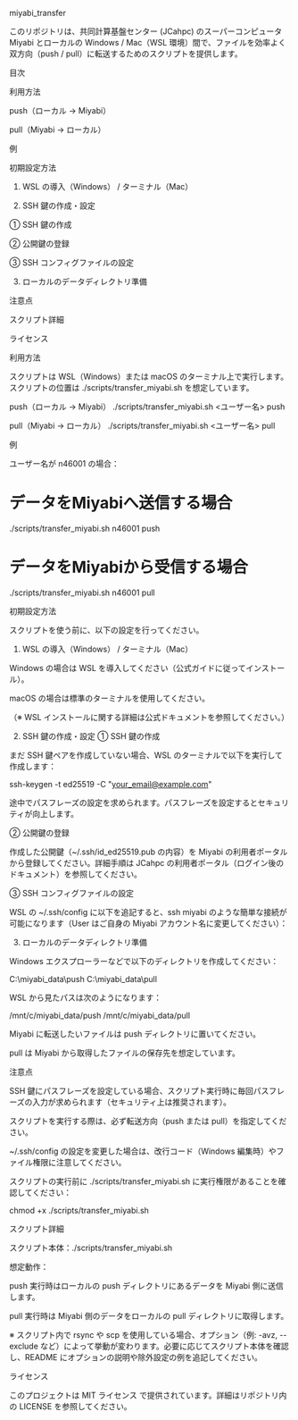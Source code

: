 miyabi_transfer

このリポジトリは、共同計算基盤センター (JCahpc) のスーパーコンピュータ Miyabi とローカルの Windows / Mac（WSL 環境）間で、ファイルを効率よく双方向（push / pull）に転送するためのスクリプトを提供します。

目次

利用方法

push（ローカル → Miyabi）

pull（Miyabi → ローカル）

例

初期設定方法

1. WSL の導入（Windows） / ターミナル（Mac）

2. SSH 鍵の作成・設定

① SSH 鍵の作成

② 公開鍵の登録

③ SSH コンフィグファイルの設定

3. ローカルのデータディレクトリ準備

注意点

スクリプト詳細

ライセンス

利用方法

スクリプトは WSL（Windows）または macOS のターミナル上で実行します。スクリプトの位置は ./scripts/transfer_miyabi.sh を想定しています。

push（ローカル → Miyabi）
./scripts/transfer_miyabi.sh <ユーザー名> push

pull（Miyabi → ローカル）
./scripts/transfer_miyabi.sh <ユーザー名> pull

例

ユーザー名が n46001 の場合：

# データをMiyabiへ送信する場合
./scripts/transfer_miyabi.sh n46001 push

# データをMiyabiから受信する場合
./scripts/transfer_miyabi.sh n46001 pull

初期設定方法

スクリプトを使う前に、以下の設定を行ってください。

1. WSL の導入（Windows） / ターミナル（Mac）

Windows の場合は WSL を導入してください（公式ガイドに従ってインストール）。

macOS の場合は標準のターミナルを使用してください。

（※ WSL インストールに関する詳細は公式ドキュメントを参照してください。）

2. SSH 鍵の作成・設定
① SSH 鍵の作成

まだ SSH 鍵ペアを作成していない場合、WSL のターミナルで以下を実行して作成します：

ssh-keygen -t ed25519 -C "your_email@example.com"


途中でパスフレーズの設定を求められます。パスフレーズを設定するとセキュリティが向上します。

② 公開鍵の登録

作成した公開鍵（~/.ssh/id_ed25519.pub の内容）を Miyabi の利用者ポータルから登録してください。詳細手順は JCahpc の利用者ポータル（ログイン後のドキュメント）を参照してください。

③ SSH コンフィグファイルの設定

WSL の ~/.ssh/config に以下を追記すると、ssh miyabi のような簡単な接続が可能になります（User はご自身の Miyabi アカウント名に変更してください）：

3. ローカルのデータディレクトリ準備

Windows エクスプローラーなどで以下のディレクトリを作成してください：

C:\miyabi_data\push
C:\miyabi_data\pull


WSL から見たパスは次のようになります：

/mnt/c/miyabi_data/push
/mnt/c/miyabi_data/pull


Miyabi に転送したいファイルは push ディレクトリに置いてください。

pull は Miyabi から取得したファイルの保存先を想定しています。

注意点

SSH 鍵にパスフレーズを設定している場合、スクリプト実行時に毎回パスフレーズの入力が求められます（セキュリティ上は推奨されます）。

スクリプトを実行する際は、必ず転送方向（push または pull）を指定してください。

~/.ssh/config の設定を変更した場合は、改行コード（Windows 編集時）やファイル権限に注意してください。

スクリプトの実行前に ./scripts/transfer_miyabi.sh に実行権限があることを確認してください：

chmod +x ./scripts/transfer_miyabi.sh

スクリプト詳細

スクリプト本体：./scripts/transfer_miyabi.sh

想定動作：

push 実行時はローカルの push ディレクトリにあるデータを Miyabi 側に送信します。

pull 実行時は Miyabi 側のデータをローカルの pull ディレクトリに取得します。

※ スクリプト内で rsync や scp を使用している場合、オプション（例: -avz, --exclude など）によって挙動が変わります。必要に応じてスクリプト本体を確認し、README にオプションの説明や除外設定の例を追記してください。

ライセンス

このプロジェクトは MIT ライセンス で提供されています。詳細はリポジトリ内の LICENSE を参照してください。
